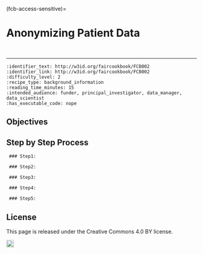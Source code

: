 (fcb-access-sensitive)=
# Anonymizing Patient Data

<br/>

----

````{helloworld}
:identifier_text: http://w3id.org/faircookbook/FCB002
:identifier_link: http://w3id.org/faircookbook/FCB002
:difficulty_level: 2
:recipe_type: background_information
:reading_time_minutes: 15
:intended_audience: funder, principal_investigator, data_manager, data_scientist  
:has_executable_code: nope
```` 


        

## Objectives

## Step by Step Process

     ### Step1:
     
     ### Step2:
     
     ### Step3:
     
     ### Step4:
     
     ### Step5:

## License

This page is released under the Creative Commons 4.0 BY license.

<a href="https://creativecommons.org/licenses/by/4.0/"><img src="https://mirrors.creativecommons.org/presskit/buttons/80x15/png/by.png" height="20"/></a>

